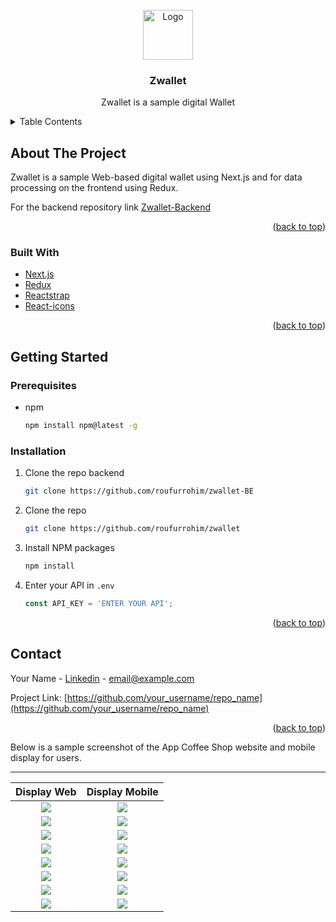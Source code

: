 <div id="top"></div>
<!-- PROJECT LOGO -->
<br />
<div align="center">
  <a href="https://github.com/othneildrew/Best-README-Template">
    <img src="images/logo.png" alt="Logo" width="80" height="80">
  </a>

  <h3 align="center">Zwallet</h3>

  <p align="center">
    Zwallet is a sample digital Wallet
  </p>
</div>



<!-- TABLE OF CONTENTS -->
<details>
  <summary>Table Contents</summary>
  <ol>
    <li>
      <a href="#about-the-project">About The Project</a>
      <ul>
        <li><a href="#built-with">Built With</a></li>
      </ul>
    </li>
    <li>
      <a href="#getting-started">Getting Started</a>
      <ul>
        <li><a href="#prerequisites">Prerequisites</a></li>
        <li><a href="#installation">Installation</a></li>
      </ul>
    </li>
    <li><a href="#contact">Contact</a></li>
  </ol>
</details>



<!-- ABOUT THE PROJECT -->
## About The Project


Zwallet is a sample Web-based digital wallet using Next.js and for data processing on the frontend using Redux.

For the backend repository link [Zwallet-Backend](https://github.com/roufurrohim/zwallet-BE)

<p align="right">(<a href="#top">back to top</a>)</p>



### Built With

* [Next.js](https://nextjs.org/)
* [Redux](https://redux.js.org/)
* [Reactstrap](https://reactstrap.github.io/)
* [React-icons](https://react-icons.github.io/)

<p align="right">(<a href="#top">back to top</a>)</p>



<!-- GETTING STARTED -->
## Getting Started

### Prerequisites

* npm
  ```sh
  npm install npm@latest -g
  ```

### Installation

1. Clone the repo backend
   ```sh
   git clone https://github.com/roufurrohim/zwallet-BE
   ```
2. Clone the repo
   ```sh
   git clone https://github.com/roufurrohim/zwallet
   ```
3. Install NPM packages
   ```sh
   npm install
   ```
4. Enter your API in `.env`
   ```js
   const API_KEY = 'ENTER YOUR API';
   ```

<p align="right">(<a href="#top">back to top</a>)</p>


<!-- CONTACT -->
## Contact

Your Name - [Linkedin](https://twitter.com/your_username) - email@example.com

Project Link: [https://github.com/your_username/repo_name](https://github.com/your_username/repo_name)

<p align="right">(<a href="#top">back to top</a>)</p>


Below is a sample screenshot of the App Coffee Shop website and mobile display for users.

---------------------------------------------------
Display Web|Display Mobile
:-----------------------:|:----------------------------:
![](img/web/homepage.png)|![](img/mobile/landing.png)
![](img/web/login.png)|![](img/mobile/LOGIN.png)
![](img/web/register.png)|![](img/mobile/signup.png)
![](img/web/dashboard.png)|![](img/mobile/dashboard.png)
![](img/web/transfer.png)|![](img/mobile/tf.png)
![](img/web/topup2.png)|![](img/mobile/topup2.png)
![](img/web/history.png)|![](img/mobile/history.png)
![](img/web/profile.png)|![](img/mobile/profile.png)